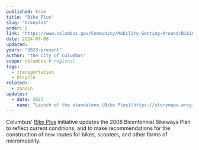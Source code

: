 ```yaml
---
published: true
title: "Bike Plus"
slug: "bikeplus"
order: 8
link: "https://www.columbus.gov/Community/Mobility-Getting-Around/Biking"
date: 2024-07-08
updated:
years: "2023-present"
author: "the City of Columbus"
scope: columbus # regional
tags:
  - transportation
  - bicycle
related:
  - zonein
updates:
  - date: 2023
    name: "Launch of the standalone [Bike Plus](https://storymaps.arcgis.com/stories/fa0d7f19855a46f5a67ad741da665439?&header=false&cover=false) website"
---
```


Columbus' [Bike Plus](https://www.columbus.gov/Community/Mobility-Getting-Around/Biking) initiative updates the 2008 Bicentennial Bikeways Plan to reflect current conditions, and to make recommendations for the construction of new routes for bikes, scooters, and other forms of micromobility.
